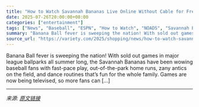 ```yaml
---
title: "How to Watch Savannah Bananas Live Online Without Cable for Free"
date: 2025-07-26T20:00:00+08:00
categories: ["entertainment"]
tags: ["News", "Baseball", "ESPN", "How to Watch", "NOADS", "Savannah Bananas", "The Cw"]
summary: "Banana Ball fever is sweeping the nation! With sold out games in major league ballparks all summer long, the Savannah Bananas have been wowing baseball fans with fast-pace play, out-of-the-park home r"
source_url: "https://variety.com/2025/shopping/news/how-to-watch-savannah-bananas-online-livestream-free-1236470230/"
---
```


Banana Ball fever is sweeping the nation! With sold out games in major league ballparks all summer long, the Savannah Bananas have been wowing baseball fans with fast-pace play, out-of-the-park home runs, zany antics on the field, and dance routines that&#8217;s fun for the whole family. Games are now being televised, so more fans can [&#8230;]

---

*来源: [原文链接](https://variety.com/2025/shopping/news/how-to-watch-savannah-bananas-online-livestream-free-1236470230/)*
